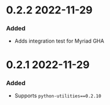 
# 0.2.2 2022-11-29

### Added

- Adds integration test for Myriad GHA

# 0.2.1 2022-11-29

### Added

- Supports `python-utilities==0.2.10`
